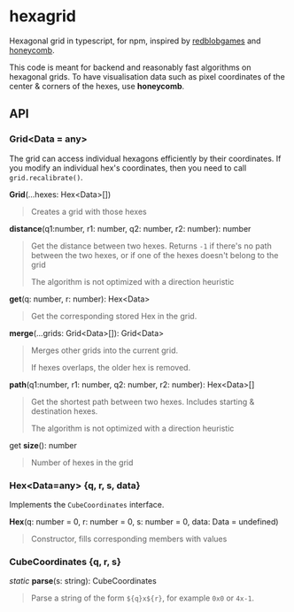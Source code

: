 # hexagrid
Hexagonal grid in typescript, for npm, inspired by [redblobgames](https://www.redblobgames.com/grids/hexagons/) and [honeycomb](https://github.com/flauwekeul/honeycomb).

This code is meant for backend and reasonably fast algorithms on hexagonal grids. To have visualisation data
such as pixel coordinates of the center & corners of the hexes, use **honeycomb**.

## API

### Grid<Data = any>

The grid can access individual hexagons efficiently by their coordinates. If you modify an individual hex's coordinates, then you need to call `grid.recalibrate()`.

**Grid**(...hexes: Hex\<Data>[])

> Creates a grid with those hexes

**distance**(q1:number, r1: number, q2: number, r2: number): number

> Get the distance between two hexes. Returns `-1` if there's no path
between the two hexes, or if one of the hexes doesn't belong to the
grid
>
> The algorithm is not optimized with a direction heuristic

**get**(q: number, r: number): Hex\<Data>

> Get the corresponding stored Hex in the grid.

**merge**(...grids: Grid\<Data>[]): Grid\<Data>

> Merges other grids into the current grid.
>
> If hexes overlaps, the older hex is removed.

**path**(q1:number, r1: number, q2: number, r2: number): Hex\<Data>[]

> Get the shortest path between two hexes. Includes starting & destination hexes.
>
> The algorithm is not optimized with a direction heuristic

get **size**(): number

> Number of hexes in the grid

### Hex<Data=any>  {q, r, s, data}

Implements the `CubeCoordinates` interface.

**Hex**(q: number = 0, r: number = 0, s: number = 0, data: Data = undefined)

> Constructor, fills corresponding members with values

### CubeCoordinates {q, r, s}

*static* **parse**(s: string): CubeCoordinates

>Parse a string of the form `${q}x${r}`, for  example `0x0` or `4x-1`.